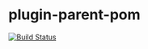 # plugin-parent-pom
[![Build Status](https://travis-ci.org/shepherdjerred-minecraft/plugin-parent-pom.svg?branch=master)](https://travis-ci.org/shepherdjerred-minecraft/plugin-parent-pom)
